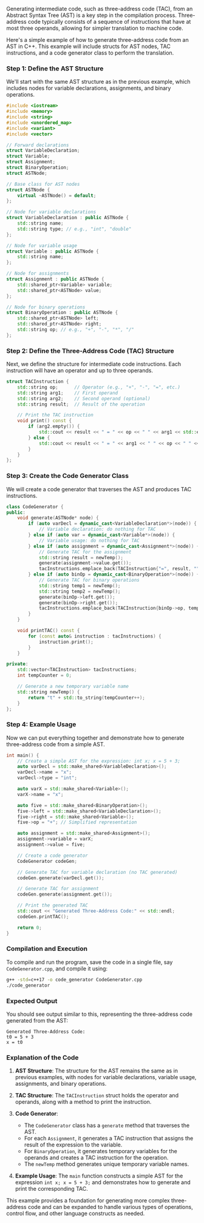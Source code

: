 Generating intermediate code, such as three-address code (TAC), from an Abstract Syntax Tree (AST) is a key step in the compilation process. Three-address code typically consists of a sequence of instructions that have at most three operands, allowing for simpler translation to machine code.

Here's a simple example of how to generate three-address code from an AST in C++. This example will include structs for AST nodes, TAC instructions, and a code generator class to perform the translation.

### Step 1: Define the AST Structure

We'll start with the same AST structure as in the previous example, which includes nodes for variable declarations, assignments, and binary operations.

```cpp
#include <iostream>
#include <memory>
#include <string>
#include <unordered_map>
#include <variant>
#include <vector>

// Forward declarations
struct VariableDeclaration;
struct Variable;
struct Assignment;
struct BinaryOperation;
struct ASTNode;

// Base class for AST nodes
struct ASTNode {
    virtual ~ASTNode() = default;
};

// Node for variable declarations
struct VariableDeclaration : public ASTNode {
    std::string name;
    std::string type; // e.g., "int", "double"
};

// Node for variable usage
struct Variable : public ASTNode {
    std::string name;
};

// Node for assignments
struct Assignment : public ASTNode {
    std::shared_ptr<Variable> variable;
    std::shared_ptr<ASTNode> value;
};

// Node for binary operations
struct BinaryOperation : public ASTNode {
    std::shared_ptr<ASTNode> left;
    std::shared_ptr<ASTNode> right;
    std::string op; // e.g., "+", "-", "*", "/"
};
```

### Step 2: Define the Three-Address Code (TAC) Structure

Next, we define the structure for intermediate code instructions. Each instruction will have an operator and up to three operands.

```cpp
struct TACInstruction {
    std::string op;      // Operator (e.g., "+", "-", "=", etc.)
    std::string arg1;    // First operand
    std::string arg2;    // Second operand (optional)
    std::string result;  // Result of the operation

    // Print the TAC instruction
    void print() const {
        if (arg2.empty()) {
            std::cout << result << " = " << op << " " << arg1 << std::endl;
        } else {
            std::cout << result << " = " << arg1 << " " << op << " " << arg2 << std::endl;
        }
    }
};
```

### Step 3: Create the Code Generator Class

We will create a code generator that traverses the AST and produces TAC instructions.

```cpp
class CodeGenerator {
public:
    void generate(ASTNode* node) {
        if (auto varDecl = dynamic_cast<VariableDeclaration*>(node)) {
            // Variable declaration: do nothing for TAC
        } else if (auto var = dynamic_cast<Variable*>(node)) {
            // Variable usage: do nothing for TAC
        } else if (auto assignment = dynamic_cast<Assignment*>(node)) {
            // Generate TAC for the assignment
            std::string result = newTemp();
            generate(assignment->value.get());
            tacInstructions.emplace_back(TACInstruction{"=", result, "", assignment->variable->name});
        } else if (auto binOp = dynamic_cast<BinaryOperation*>(node)) {
            // Generate TAC for binary operations
            std::string temp1 = newTemp();
            std::string temp2 = newTemp();
            generate(binOp->left.get());
            generate(binOp->right.get());
            tacInstructions.emplace_back(TACInstruction{binOp->op, temp1, temp2, newTemp()});
        }
    }

    void printTAC() const {
        for (const auto& instruction : tacInstructions) {
            instruction.print();
        }
    }

private:
    std::vector<TACInstruction> tacInstructions;
    int tempCounter = 0;

    // Generate a new temporary variable name
    std::string newTemp() {
        return "t" + std::to_string(tempCounter++);
    }
};
```

### Step 4: Example Usage

Now we can put everything together and demonstrate how to generate three-address code from a simple AST.

```cpp
int main() {
    // Create a simple AST for the expression: int x; x = 5 + 3;
    auto varDecl = std::make_shared<VariableDeclaration>();
    varDecl->name = "x";
    varDecl->type = "int";

    auto varX = std::make_shared<Variable>();
    varX->name = "x";

    auto five = std::make_shared<BinaryOperation>();
    five->left = std::make_shared<VariableDeclaration>();
    five->right = std::make_shared<Variable>();
    five->op = "+"; // Simplified representation

    auto assignment = std::make_shared<Assignment>();
    assignment->variable = varX;
    assignment->value = five;

    // Create a code generator
    CodeGenerator codeGen;

    // Generate TAC for variable declaration (no TAC generated)
    codeGen.generate(varDecl.get());

    // Generate TAC for assignment
    codeGen.generate(assignment.get());

    // Print the generated TAC
    std::cout << "Generated Three-Address Code:" << std::endl;
    codeGen.printTAC();

    return 0;
}
```

### Compilation and Execution

To compile and run the program, save the code in a single file, say `CodeGenerator.cpp`, and compile it using:

```bash
g++ -std=c++17 -o code_generator CodeGenerator.cpp
./code_generator
```

### Expected Output

You should see output similar to this, representing the three-address code generated from the AST:

```
Generated Three-Address Code:
t0 = 5 + 3
x = t0
```

### Explanation of the Code

1. **AST Structure**: The structure for the AST remains the same as in previous examples, with nodes for variable declarations, variable usage, assignments, and binary operations.

2. **TAC Structure**: The `TACInstruction` struct holds the operator and operands, along with a method to print the instruction.

3. **Code Generator**:
   - The `CodeGenerator` class has a `generate` method that traverses the AST.
   - For each `Assignment`, it generates a TAC instruction that assigns the result of the expression to the variable.
   - For `BinaryOperation`, it generates temporary variables for the operands and creates a TAC instruction for the operation.
   - The `newTemp` method generates unique temporary variable names.

4. **Example Usage**: The `main` function constructs a simple AST for the expression `int x; x = 5 + 3;` and demonstrates how to generate and print the corresponding TAC.

This example provides a foundation for generating more complex three-address code and can be expanded to handle various types of operations, control flow, and other language constructs as needed.